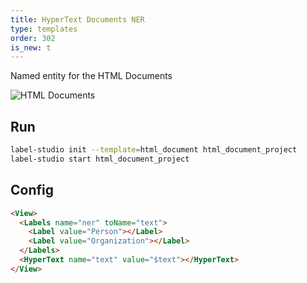 ```yaml
---
title: HyperText Documents NER
type: templates
order: 302
is_new: t
---
```


Named entity for the HTML Documents

<img src="/images/screens/html_document.png" class="img-template-example" title="HTML Documents" />

## Run

```bash
label-studio init --template=html_document html_document_project
label-studio start html_document_project 
```

## Config 

```html
<View>
  <Labels name="ner" toName="text">
    <Label value="Person"></Label>
    <Label value="Organization"></Label>
  </Labels>
  <HyperText name="text" value="$text"></HyperText>
</View>
```
